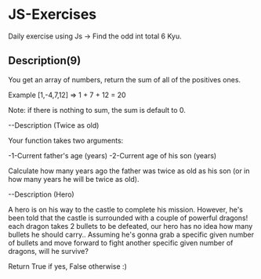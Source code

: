 # JS-Exercises

Daily exercise using Js -> Find the odd int total 6 Kyu.

## Description(9)

You get an array of numbers, return the sum of all of the positives ones.

Example [1,-4,7,12] => 1 + 7 + 12 = 20

Note: if there is nothing to sum, the sum is default to 0.

--Description (Twice as old)

Your function takes two arguments:

-1-Current father's age (years)
-2-Current age of his son (years)

Сalculate how many years ago the father was twice as old as his son (or in how many years he will be twice as old).

--Description (Hero)

A hero is on his way to the castle to complete his mission. However, he's been told that the castle is surrounded with a couple of powerful dragons! each dragon takes 2 bullets to be defeated, our hero has no idea how many bullets he should carry.. Assuming he's gonna grab a specific given number of bullets and move forward to fight another specific given number of dragons, will he survive?

Return True if yes, False otherwise :)